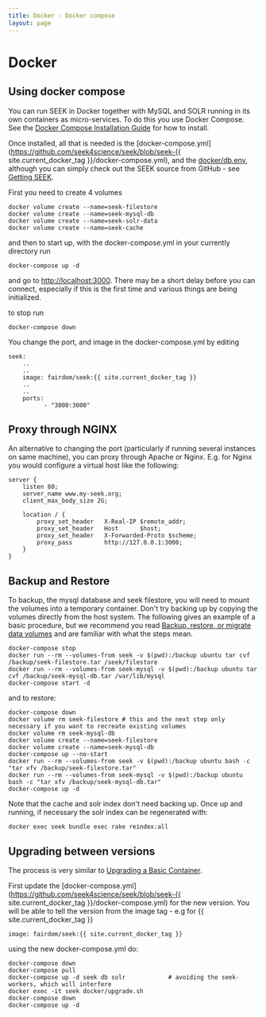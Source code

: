 ```yaml
---
title: Docker - Docker compose
layout: page
---
```


# Docker

## Using docker compose

You can run SEEK in Docker together with MySQL and SOLR running in its own containers as micro-services. 
To do this you use Docker Compose. 
See the [Docker Compose Installation Guide](https://docs.docker.com/compose/install/) for how to install.
 
Once installed, all that is needed is the [docker-compose.yml](https://github.com/seek4science/seek/blob/seek-{{ site.current_docker_tag }}/docker-compose.yml), and the [docker/db.env](https://github.com/seek4science/seek/blob/master/docker/db.env),
although you can simply check out the SEEK source from GitHub - see [Getting SEEK](../install.html#getting-seek).

First you need to create 4 volumes

    docker volume create --name=seek-filestore
    docker volume create --name=seek-mysql-db
    docker volume create --name=seek-solr-data
    docker volume create --name=seek-cache
    
and then to start up, with the docker-compose.yml in your currently directory run
    
    docker-compose up -d
    
and go to [http://localhost:3000](http://localhost:3000). There may be a short delay before you can connect, especially
if this is the first time and various things are being initialized.

to stop run
    
    docker-compose down
        
You change the port, and image in the docker-compose.yml by editing
    
    seek:
        ..
        ..
        image: fairdom/seek:{{ site.current_docker_tag }}
        ..
        ..
        ports:
              - "3000:3000"
              
## Proxy through NGINX              
              
An alternative to changing the port (particularly if running several instances on
same machine), you can proxy through Apache or Nginx. E.g. for Nginx you would configure a virtual host
like the following:

    server {
        listen 80; 
        server_name www.my-seek.org;
        client_max_body_size 2G;
        
        location / {
            proxy_set_header   X-Real-IP $remote_addr;
            proxy_set_header   Host      $host;
            proxy_set_header   X-Forwarded-Proto $scheme;
            proxy_pass         http://127.0.0.1:3000;
        }
    }
    
## Backup and Restore

To backup, the mysql database and seek filestore, you will need to mount the volumes into a temporary container. Don't try backing up by copying the volumes directly from the host system. 
The following gives an example of a basic procedure, but we recommend you read [Backup, restore, or migrate data volumes](https://docs.docker.com/storage/volumes/#backup-restore-or-migrate-data-volumes)
 and are familiar with what the steps mean.

    docker-compose stop
    docker run --rm --volumes-from seek -v $(pwd):/backup ubuntu tar cvf /backup/seek-filestore.tar /seek/filestore
    docker run --rm --volumes-from seek-mysql -v $(pwd):/backup ubuntu tar cvf /backup/seek-mysql-db.tar /var/lib/mysql
    docker-compose start -d
    
and to restore:
        
    docker-compose down
    docker volume rm seek-filestore # this and the next step only necessary if you want to recreate existing volumes
    docker volume rm seek-mysql-db
    docker volume create --name=seek-filestore
    docker volume create --name=seek-mysql-db
    docker-compose up --no-start
    docker run --rm --volumes-from seek -v $(pwd):/backup ubuntu bash -c "tar xfv /backup/seek-filestore.tar"
    docker run --rm --volumes-from seek-mysql -v $(pwd):/backup ubuntu bash -c "tar xfv /backup/seek-mysql-db.tar"
    docker-compose up -d        
    
Note that the cache and solr index don't need backing up. Once up and running, if necessary the solr index can be regenerated with:

    docker exec seek bundle exec rake reindex:all
        
## Upgrading between versions    

The process is very similar to [Upgrading a Basic Container](basic-container.html#upgrades).

First update the [docker-compose.yml](https://github.com/seek4science/seek/blob/seek-{{ site.current_docker_tag }}/docker-compose.yml) for the new version.
You will be able to tell the version from the image tag - e.g for {{ site.current_docker_tag }} 

    image: fairdom/seek:{{ site.current_docker_tag }}
    
using the new docker-compose.yml do:
    
    docker-compose down
    docker-compose pull
    docker-compose up -d seek db solr            # avoiding the seek-workers, which will interfere    
    docker exec -it seek docker/upgrade.sh
    docker-compose down
    docker-compose up -d
 